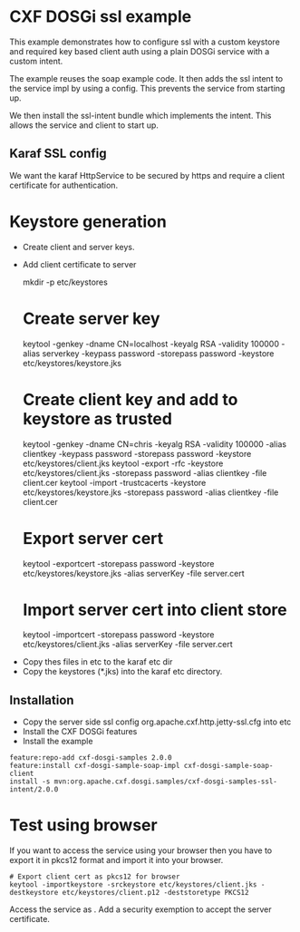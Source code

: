 # CXF DOSGi ssl example

This example demonstrates how to configure ssl with a custom keystore and required key based client auth using a plain DOSGi service with a custom intent.

The example reuses the soap example code. It then adds the ssl intent to the service impl by using a config. This prevents the service from starting up.

We then install the ssl-intent bundle which implements the intent. This allows the service and client to start up.

## Karaf SSL config

We want the karaf HttpService to be secured by https and require a client certificate for authentication.

# Keystore generation

* Create client and server keys.
* Add client certificate to server 


	mkdir -p etc/keystores
	# Create server key
	keytool -genkey -dname CN=localhost -keyalg RSA -validity 100000 -alias serverkey -keypass password -storepass password -keystore etc/keystores/keystore.jks
	# Create client key and add to keystore as trusted
	keytool -genkey -dname CN=chris -keyalg RSA -validity 100000 -alias clientkey -keypass password -storepass password -keystore etc/keystores/client.jks
	keytool -export -rfc -keystore etc/keystores/client.jks -storepass password -alias clientkey -file client.cer
	keytool -import -trustcacerts -keystore etc/keystores/keystore.jks -storepass password -alias clientkey -file client.cer


	# Export server cert
	keytool -exportcert -storepass password -keystore etc/keystores/keystore.jks -alias serverKey -file server.cert
	# Import server cert into client store
	keytool -importcert -storepass password -keystore etc/keystores/client.jks -alias serverKey -file server.cert


- Copy thes files in etc to the karaf etc dir
- Copy the keystores (*.jks) into the karaf etc directory.

## Installation

- Copy the server side ssl config org.apache.cxf.http.jetty-ssl.cfg into etc 
- Install the CXF DOSGi features
- Install the example

``` 
feature:repo-add cxf-dosgi-samples 2.0.0
feature:install cxf-dosgi-sample-soap-impl cxf-dosgi-sample-soap-client
install -s mvn:org.apache.cxf.dosgi.samples/cxf-dosgi-samples-ssl-intent/2.0.0
```

# Test using browser

If you want to access the service using your browser then you have to export it in pkcs12 format and import it into your browser.

	# Export client cert as pkcs12 for browser
	keytool -importkeystore -srckeystore etc/keystores/client.jks -destkeystore etc/keystores/client.p12 -deststoretype PKCS12

Access the service as [](https://localhost:8443/cxf/echo "echo service").
Add a security exemption to accept the server certificate.

